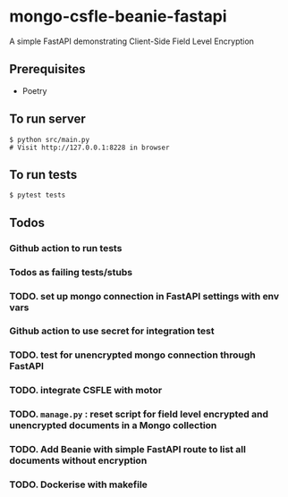 # mongo-csfle-beanie-fastapi

A simple FastAPI demonstrating Client-Side Field Level Encryption

## Prerequisites

- Poetry

## To run server

```
$ python src/main.py
# Visit http://127.0.0.1:8228 in browser
```

## To run tests

```
$ pytest tests
```

## Todos

### Github action to run tests

### Todos as failing tests/stubs

### TODO. set up mongo connection in FastAPI settings with env vars

### Github action to use secret for integration test

### TODO. test for unencrypted mongo connection through FastAPI

### TODO. integrate CSFLE with motor

### TODO. `manage.py` : reset script for field level encrypted and unencrypted documents in a Mongo collection

### TODO. Add Beanie with simple FastAPI route to list all documents without encryption

### TODO. Dockerise with makefile
